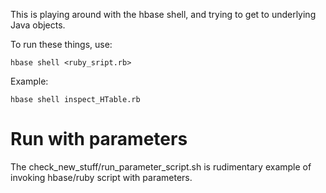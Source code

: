 This is playing around with the hbase shell, and trying to
get to underlying Java objects.

To run these things, use:

    hbase shell <ruby_sript.rb>


Example:

    hbase shell inspect_HTable.rb

# Run with parameters

The check_new_stuff/run_parameter_script.sh is rudimentary example of invoking hbase/ruby
script with parameters. 


